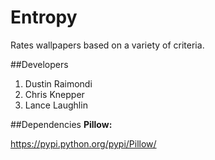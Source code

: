 Entropy
=======

Rates wallpapers based on a variety of criteria.


##Developers

1. Dustin Raimondi
2. Chris Knepper
3. Lance Laughlin

##Dependencies
**Pillow:**

https://pypi.python.org/pypi/Pillow/
